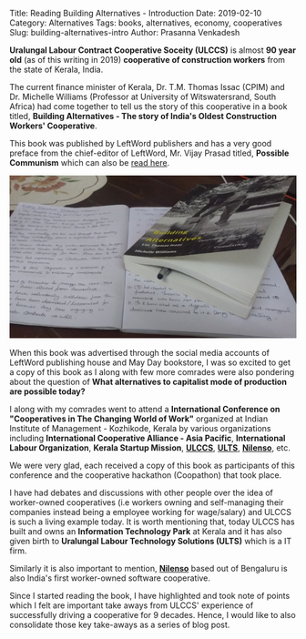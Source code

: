 Title: Reading Building Alternatives - Introduction
Date: 2019-02-10
Category: Alternatives
Tags: books, alternatives, economy, cooperatives
Slug: building-alternatives-intro
Author: Prasanna Venkadesh

**Uralungal Labour Contract Cooperative Soceity (ULCCS)** is almost **90 year old** (as of this writing in 2019) **cooperative of construction workers** from the state of Kerala, India. 

The current finance minister of Kerala, Dr. T.M. Thomas Issac (CPIM) and Dr. Michelle Williams (Professor at University of Witswatersrand, South Africa) had come together to tell us the story of this cooperative in a book titled, **Building Alternatives - The story of India's Oldest Construction Workers' Cooperative**.

This book was published by LeftWord publishers and has a very good preface from the chief-editor of LeftWord, Mr. Vijay Prasad titled, **Possible Communism** which can also be [read here](https://indianculturalforum.in/2018/01/03/possible-communism/).

![](images/note_taking.jpg)


When this book was advertised through the social media accounts of LeftWord publishing house and May Day bookstore, I was so excited to get a copy of this book as I along with few more comrades were also pondering about the question of **What alternatives to capitalist mode of production are possible today?**

I along with my comrades went to attend a **International Conference on "Cooperatives in The Changing World of Work"** organized at Indian Institute of Management - Kozhikode, Kerala by various organizations including **International Cooperative Alliance - Asia Pacific**, **International Labour Organization**, **Kerala Startup Mission**, **[ULCCS](http://ulccsltd.com/)**, **[ULTS](http://ults.in/)**, **[Nilenso](https://nilenso.com)**, etc. 

We were very glad, each received a copy of this book as participants of this conference and the cooperative hackathon (Coopathon) that took place.

I have had debates and discussions with other people over the idea of worker-owned cooperatives (i.e workers owning and self-managing their companies instead being a employee working for wage/salary) and ULCCS is such a living example today. It is worth mentioning that, today ULCCS has built and owns an **Information Technology Park** at Kerala and it has also given birth to **Uralungal Labour Technology Solutions (ULTS)** which is a IT firm.

Similarly it is also important to mention, **[Nilenso](https://nilenso.com)** based out of Bengaluru is also India's first worker-owned software cooperative.

Since I started reading the book, I have highlighted and took note of points which I felt are important take aways from ULCCS' experience of successfully driving a cooperative for 9 decades. Hence, I would like to also consolidate those key take-aways as a series of blog post.
